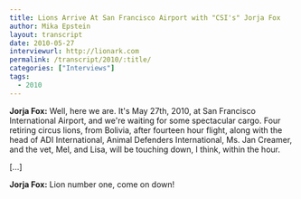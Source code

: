 ```yaml
---
title: Lions Arrive At San Francisco Airport with "CSI's" Jorja Fox
author: Mika Epstein
layout: transcript
date: 2010-05-27
interviewurl: http://lionark.com
permalink: /transcript/2010/:title/
categories: ["Interviews"]
tags:
  - 2010
---
```


**Jorja Fox:** Well, here we are. It's May 27th, 2010, at San Francisco International Airport, and we're waiting for some spectacular cargo. Four retiring circus lions, from Bolivia, after fourteen hour flight, along with the head of ADI International, Animal Defenders International, Ms. Jan Creamer, and the vet, Mel, and Lisa, will be touching down, I think, within the hour.

[...]

**Jorja Fox:** Lion number one, come on down!